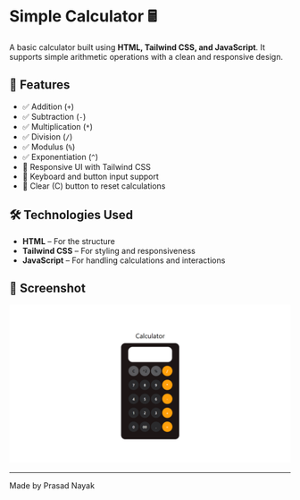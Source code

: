 # Simple Calculator 🖩

A basic calculator built using **HTML, Tailwind CSS, and JavaScript**. It supports simple arithmetic operations with a clean and responsive design.

## 🚀 Features
- ✅ Addition (`+`)
- ✅ Subtraction (`-`)
- ✅ Multiplication (`*`)
- ✅ Division (`/`)
- ✅ Modulus (`%`)
- ✅ Exponentiation (`^`)
- 🎨 Responsive UI with Tailwind CSS
- 🎯 Keyboard and button input support
- 🔄 Clear (C) button to reset calculations

## 🛠️ Technologies Used
- **HTML** – For the structure
- **Tailwind CSS** – For styling and responsiveness
- **JavaScript** – For handling calculations and interactions

## 📸 Screenshot
![Calculator Screenshot](images/Calculator.png)

---
Made by Prasad Nayak


